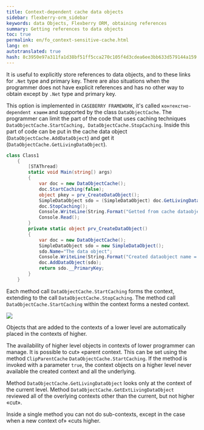 ```yaml
--- 
title: Context-dependent cache data objects 
sidebar: flexberry-orm_sidebar 
keywords: data Objects, Flexberry ORM, obtaining references 
summary: Getting references to data objects 
toc: true 
permalink: en/fo_context-sensitive-cache.html 
lang: en 
autotranslated: true 
hash: 8c3950e97a311fa1d38bf51ff5cca270c105f4d3cdea6ee3bb633d579144a159 
--- 
```


It is useful to explicitly store references to data objects, and to these links for `.Net` type and primary key. There are also situations when the programmer does not have explicit references and has no other way to obtain except by `.Net` type and primary key. 

This option is implemented in `CASEBERRY FRAMEWORK`, it's called `контекстно-dependent кэшем` and supported by the class `DataObjectCache`. The programmer can limit the part of the code that uses caching techniques `DataObjectCache.StartCaching, DataObjectCache.StopCaching`. Inside this part of code can be put in the cache data object (`DataObjectCache.AddDataObject`) and get it (`DataObjectCache.GetLivingDataObject`). 

```csharp
class Class1
	{
		[STAThread)
		static void Main(string[) args)
		{
            var doc = new DataObjectCache();
			doc.StartCaching(false);
			object pkey = prv_CreateDataObject();
			SimpleDataObject sdo = (SimpleDataObject) doc.GetLivingDataObject(typeof(SimpleDataObject), pkey);
			doc.StopCaching();
			Console.WriteLine(String.Format("Getted from cache dataobject name = {0}",sdo.Name));
			Console.Read();
		}
		private static object prv_CreateDataObject()
		{
            var doc = new DataObjectCache();
			SimpleDataObject sdo = new SimpleDataObject();			
			sdo.Name="The data object";
			Console.WriteLine(String.Format("Created dataobject name = {0}",sdo.Name));
			doc.AddDataObject(sdo);
			return sdo.__PrimaryKey;
		}
	}
``` 

Each method call `DataObjectCache.StartCaching` forms the context, extending to the call `DataObjectCache.StopCaching`. The method call `DataObjectCache.StartCaching` within the context forms a nested context. 

![](/images/pages/products/flexberry-orm/data-object/sensitive-cache.png) 

Objects that are added to the contexts of a lower level are automatically placed in the contexts of higher. 

The availability of higher level objects in contexts of lower programmer can manage. It is possible to cut» «parent context. This can be set using the method `ClipParentCache` `DataObjectCache.StartCaching`. If the method is invoked with a parameter `true`, the context objects on a higher level never available the created context and all the underlying. 

Method `DataObjectCache.GetLivingDataObject` looks only at the context of the current level. 
Method `DataObjectCache.GetExtLivingDataObject` reviewed all of the overlying contexts other than the current, but not higher «cut». 

Inside a single method you can not do sub-contexts, except in the case when a new context of» «cuts higher. 



